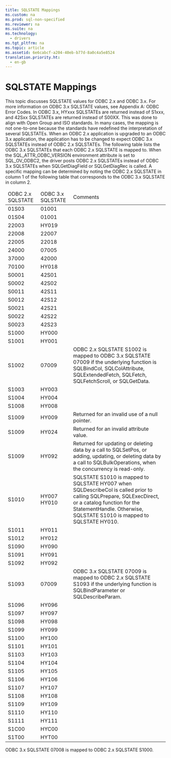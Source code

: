 ```yaml
---
title: SQLSTATE Mappings
ms.custom: na
ms.prod: sql-non-specified
ms.reviewer: na
ms.suite: na
ms.technology: 
  - drivers
ms.tgt_pltfrm: na
ms.topic: article
ms.assetid: 6e6cabcf-a204-40eb-b77d-8a0c4a5e8524
translation.priority.ht: 
  - en-gb
---
```

# SQLSTATE Mappings
<?xml version="1.0" encoding="utf-8"?>
<developerConceptualDocument xmlns="http://ddue.schemas.microsoft.com/authoring/2003/5" xmlns:xlink="http://www.w3.org/1999/xlink" xmlns:xsi="http://www.w3.org/2001/XMLSchema-instance" xsi:schemaLocation="http://ddue.schemas.microsoft.com/authoring/2003/5 http://dduestorage.blob.core.windows.net/ddueschema/developer.xsd">
  <introduction>
    <para>This topic discusses SQLSTATE values for ODBC 2.<legacyItalic>x</legacyItalic> and ODBC 3.<legacyItalic>x</legacyItalic>. For more information on ODBC 3.<legacyItalic>x</legacyItalic> SQLSTATE values, see <link xlink:href="c06902e4-721d-42e2-b818-05f0e18e4ce0">Appendix A: ODBC Error Codes</link>.</para>
    <para>In ODBC 3.<legacyItalic>x</legacyItalic>, HYxxx SQLSTATEs are returned instead of S1xxx, and 42Sxx SQLSTATEs are returned instead of S00XX. This was done to align with Open Group and ISO standards. In many cases, the mapping is not one-to-one because the standards have redefined the interpretation of several SQLSTATEs.</para>
    <para>When an ODBC 2.<legacyItalic>x</legacyItalic> application is upgraded to an ODBC 3.<legacyItalic>x</legacyItalic> application, the application has to be changed to expect ODBC 3.<legacyItalic>x</legacyItalic> SQLSTATEs instead of ODBC 2.<legacyItalic>x</legacyItalic> SQLSTATEs. The following table lists the ODBC 3.<legacyItalic>x</legacyItalic> SQLSTATEs that each ODBC 2.<legacyItalic>x</legacyItalic> SQLSTATE is mapped to.</para>
    <para>When the SQL_ATTR_ODBC_VERSION environment attribute is set to SQL_OV_ODBC2, the driver posts ODBC 2.<legacyItalic>x</legacyItalic> SQLSTATEs instead of ODBC 3.<legacyItalic>x</legacyItalic> SQLSTATEs when <legacyBold>SQLGetDiagField</legacyBold> or <legacyBold>SQLGetDiagRec</legacyBold> is called. A specific mapping can be determined by noting the ODBC 2<legacyItalic>.x</legacyItalic> SQLSTATE in column 1 of the following table that corresponds to the ODBC 3.<legacyItalic>x</legacyItalic> SQLSTATE in column 2.</para>
    <table xmlns:caps="http://schemas.microsoft.com/build/caps/2013/11">
      <thead>
        <tr>
          <TD>
            <para>ODBC 2.<legacyItalic>x</legacyItalic> SQLSTATE</para>
          </TD>
          <TD>
            <para>ODBC 3.<legacyItalic>x</legacyItalic> SQLSTATE</para>
          </TD>
          <TD>
            <para>Comments</para>
          </TD>
        </tr>
      </thead>
      <tbody>
        <tr>
          <TD>
            <para>01S03</para>
          </TD>
          <TD>
            <para>01001</para>
          </TD>
          <TD>
            <para> </para>
          </TD>
        </tr>
        <tr>
          <TD>
            <para>01S04</para>
          </TD>
          <TD>
            <para>01001</para>
          </TD>
          <TD>
            <para> </para>
          </TD>
        </tr>
        <tr>
          <TD>
            <para>22003</para>
          </TD>
          <TD>
            <para>HY019</para>
          </TD>
          <TD>
            <para> </para>
          </TD>
        </tr>
        <tr>
          <TD>
            <para>22008</para>
          </TD>
          <TD>
            <para>22007</para>
          </TD>
          <TD>
            <para> </para>
          </TD>
        </tr>
        <tr>
          <TD>
            <para>22005</para>
          </TD>
          <TD>
            <para>22018</para>
          </TD>
          <TD>
            <para> </para>
          </TD>
        </tr>
        <tr>
          <TD>
            <para>24000</para>
          </TD>
          <TD>
            <para>07005</para>
          </TD>
          <TD>
            <para> </para>
          </TD>
        </tr>
        <tr>
          <TD>
            <para>37000</para>
          </TD>
          <TD>
            <para>42000</para>
          </TD>
          <TD>
            <para> </para>
          </TD>
        </tr>
        <tr>
          <TD>
            <para>70100</para>
          </TD>
          <TD>
            <para>HY018</para>
          </TD>
          <TD>
            <para> </para>
          </TD>
        </tr>
        <tr>
          <TD>
            <para>S0001</para>
          </TD>
          <TD>
            <para>42S01</para>
          </TD>
          <TD>
            <para> </para>
          </TD>
        </tr>
        <tr>
          <TD>
            <para>S0002</para>
          </TD>
          <TD>
            <para>42S02</para>
          </TD>
          <TD>
            <para> </para>
          </TD>
        </tr>
        <tr>
          <TD>
            <para>S0011</para>
          </TD>
          <TD>
            <para>42S11</para>
          </TD>
          <TD>
            <para> </para>
          </TD>
        </tr>
        <tr>
          <TD>
            <para>S0012</para>
          </TD>
          <TD>
            <para>42S12</para>
          </TD>
          <TD>
            <para> </para>
          </TD>
        </tr>
        <tr>
          <TD>
            <para>S0021</para>
          </TD>
          <TD>
            <para>42S21</para>
          </TD>
          <TD>
            <para> </para>
          </TD>
        </tr>
        <tr>
          <TD>
            <para>S0022</para>
          </TD>
          <TD>
            <para>42S22</para>
          </TD>
          <TD>
            <para> </para>
          </TD>
        </tr>
        <tr>
          <TD>
            <para>S0023</para>
          </TD>
          <TD>
            <para>42S23</para>
          </TD>
          <TD>
            <para> </para>
          </TD>
        </tr>
        <tr>
          <TD>
            <para>S1000</para>
          </TD>
          <TD>
            <para>HY000</para>
          </TD>
          <TD>
            <para> </para>
          </TD>
        </tr>
        <tr>
          <TD>
            <para>S1001</para>
          </TD>
          <TD>
            <para>HY001</para>
          </TD>
          <TD>
            <para> </para>
          </TD>
        </tr>
        <tr>
          <TD>
            <para>S1002</para>
          </TD>
          <TD>
            <para>07009</para>
          </TD>
          <TD>
            <para>ODBC 2.<legacyItalic>x</legacyItalic> SQLSTATE S1002 is mapped to ODBC 3.<legacyItalic>x</legacyItalic> SQLSTATE 07009 if the underlying function is <legacyBold>SQLBindCol</legacyBold>, <legacyBold>SQLColAttribute</legacyBold>, <legacyBold>SQLExtendedFetch</legacyBold>, <legacyBold>SQLFetch</legacyBold>, <legacyBold>SQLFetchScroll</legacyBold>, or <legacyBold>SQLGetData</legacyBold>.</para>
          </TD>
        </tr>
        <tr>
          <TD>
            <para>S1003</para>
          </TD>
          <TD>
            <para>HY003</para>
          </TD>
          <TD>
            <para> </para>
          </TD>
        </tr>
        <tr>
          <TD>
            <para>S1004</para>
          </TD>
          <TD>
            <para>HY004</para>
          </TD>
          <TD>
            <para> </para>
          </TD>
        </tr>
        <tr>
          <TD>
            <para>S1008</para>
          </TD>
          <TD>
            <para>HY008</para>
          </TD>
          <TD>
            <para> </para>
          </TD>
        </tr>
        <tr>
          <TD>
            <para>S1009</para>
          </TD>
          <TD>
            <para>HY009</para>
          </TD>
          <TD>
            <para>Returned for an invalid use of a null pointer.</para>
          </TD>
        </tr>
        <tr>
          <TD>
            <para>S1009</para>
          </TD>
          <TD>
            <para>HY024</para>
          </TD>
          <TD>
            <para>Returned for an invalid attribute value.</para>
          </TD>
        </tr>
        <tr>
          <TD>
            <para>S1009</para>
          </TD>
          <TD>
            <para>HY092</para>
          </TD>
          <TD>
            <para>Returned for updating or deleting data by a call to <legacyBold>SQLSetPos</legacyBold>, or adding, updating, or deleting data by a call to <legacyBold>SQLBulkOperations</legacyBold>, when the concurrency is read-only.</para>
          </TD>
        </tr>
        <tr>
          <TD>
            <para>S1010</para>
          </TD>
          <TD>
            <para>HY007 HY010</para>
          </TD>
          <TD>
            <para>SQLSTATE S1010 is mapped to SQLSTATE HY007 when <legacyBold>SQLDescribeCol</legacyBold> is called prior to calling <legacyBold>SQLPrepare</legacyBold>, <legacyBold>SQLExecDirect</legacyBold>, or a catalog function for the <legacyItalic>StatementHandle</legacyItalic>. Otherwise, SQLSTATE S1010 is mapped to SQLSTATE HY010.</para>
          </TD>
        </tr>
        <tr>
          <TD>
            <para>S1011</para>
          </TD>
          <TD>
            <para>HY011</para>
          </TD>
          <TD>
            <para> </para>
          </TD>
        </tr>
        <tr>
          <TD>
            <para>S1012</para>
          </TD>
          <TD>
            <para>HY012</para>
          </TD>
          <TD>
            <para> </para>
          </TD>
        </tr>
        <tr>
          <TD>
            <para>S1090</para>
          </TD>
          <TD>
            <para>HY090</para>
          </TD>
          <TD>
            <para> </para>
          </TD>
        </tr>
        <tr>
          <TD>
            <para>S1091</para>
          </TD>
          <TD>
            <para>HY091</para>
          </TD>
          <TD>
            <para> </para>
          </TD>
        </tr>
        <tr>
          <TD>
            <para>S1092</para>
          </TD>
          <TD>
            <para>HY092</para>
          </TD>
          <TD>
            <para> </para>
          </TD>
        </tr>
        <tr>
          <TD>
            <para>S1093</para>
          </TD>
          <TD>
            <para>07009</para>
          </TD>
          <TD>
            <para>ODBC 3.<legacyItalic>x</legacyItalic> SQLSTATE 07009 is mapped to ODBC 2.<legacyItalic>x</legacyItalic> SQLSTATE S1093 if the underlying function is <legacyBold>SQLBindParameter</legacyBold> or <legacyBold>SQLDescribeParam</legacyBold>.</para>
          </TD>
        </tr>
        <tr>
          <TD>
            <para>S1096</para>
          </TD>
          <TD>
            <para>HY096</para>
          </TD>
          <TD>
            <para> </para>
          </TD>
        </tr>
        <tr>
          <TD>
            <para>S1097</para>
          </TD>
          <TD>
            <para>HY097</para>
          </TD>
          <TD>
            <para> </para>
          </TD>
        </tr>
        <tr>
          <TD>
            <para>S1098</para>
          </TD>
          <TD>
            <para>HY098</para>
          </TD>
          <TD>
            <para> </para>
          </TD>
        </tr>
        <tr>
          <TD>
            <para>S1099</para>
          </TD>
          <TD>
            <para>HY099</para>
          </TD>
          <TD>
            <para> </para>
          </TD>
        </tr>
        <tr>
          <TD>
            <para>S1100</para>
          </TD>
          <TD>
            <para>HY100</para>
          </TD>
          <TD>
            <para> </para>
          </TD>
        </tr>
        <tr>
          <TD>
            <para>S1101</para>
          </TD>
          <TD>
            <para>HY101</para>
          </TD>
          <TD>
            <para> </para>
          </TD>
        </tr>
        <tr>
          <TD>
            <para>S1103</para>
          </TD>
          <TD>
            <para>HY103</para>
          </TD>
          <TD>
            <para> </para>
          </TD>
        </tr>
        <tr>
          <TD>
            <para>S1104</para>
          </TD>
          <TD>
            <para>HY104</para>
          </TD>
          <TD>
            <para> </para>
          </TD>
        </tr>
        <tr>
          <TD>
            <para>S1105</para>
          </TD>
          <TD>
            <para>HY105</para>
          </TD>
          <TD>
            <para> </para>
          </TD>
        </tr>
        <tr>
          <TD>
            <para>S1106</para>
          </TD>
          <TD>
            <para>HY106</para>
          </TD>
          <TD>
            <para> </para>
          </TD>
        </tr>
        <tr>
          <TD>
            <para>S1107</para>
          </TD>
          <TD>
            <para>HY107</para>
          </TD>
          <TD>
            <para> </para>
          </TD>
        </tr>
        <tr>
          <TD>
            <para>S1108</para>
          </TD>
          <TD>
            <para>HY108</para>
          </TD>
          <TD>
            <para> </para>
          </TD>
        </tr>
        <tr>
          <TD>
            <para>S1109</para>
          </TD>
          <TD>
            <para>HY109</para>
          </TD>
          <TD>
            <para> </para>
          </TD>
        </tr>
        <tr>
          <TD>
            <para>S1110</para>
          </TD>
          <TD>
            <para>HY110</para>
          </TD>
          <TD>
            <para> </para>
          </TD>
        </tr>
        <tr>
          <TD>
            <para>S1111</para>
          </TD>
          <TD>
            <para>HY111</para>
          </TD>
          <TD>
            <para> </para>
          </TD>
        </tr>
        <tr>
          <TD>
            <para>S1C00</para>
          </TD>
          <TD>
            <para>HYC00</para>
          </TD>
          <TD>
            <para> </para>
          </TD>
        </tr>
        <tr>
          <TD>
            <para>S1T00</para>
          </TD>
          <TD>
            <para>HYT00</para>
          </TD>
          <TD>
            <para> </para>
          </TD>
        </tr>
      </tbody>
    </table>
    <alert class="note">
      <para>ODBC 3.<legacyItalic>x</legacyItalic> SQLSTATE 07008 is mapped to ODBC 2.<legacyItalic>x</legacyItalic> SQLSTATE S1000.</para>
    </alert>
  </introduction>
  <relatedTopics />
</developerConceptualDocument>